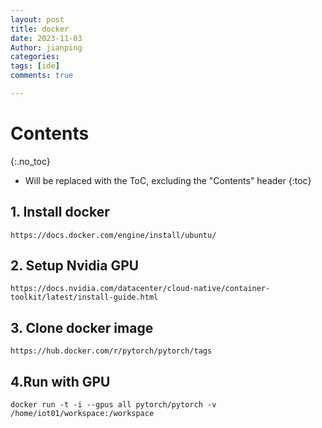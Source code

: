 ```yaml
---
layout: post
title: docker 
date: 2023-11-03
Author: jianping
categories: 
tags: [ide]
comments: true

---
```


# Contents

{:.no_toc}

* Will be replaced with the ToC, excluding the "Contents" header
{:toc}


## 1. Install docker
```
https://docs.docker.com/engine/install/ubuntu/
```

## 2. Setup Nvidia GPU

```
https://docs.nvidia.com/datacenter/cloud-native/container-toolkit/latest/install-guide.html
```

## 3. Clone docker image
```
https://hub.docker.com/r/pytorch/pytorch/tags

```

## 4.Run with GPU
```
docker run -t -i --gpus all pytorch/pytorch -v /home/iot01/workspace:/workspace
```


